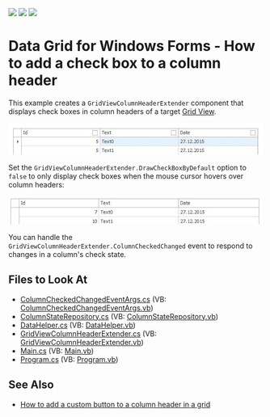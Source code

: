 <!-- default badges list -->
![](https://img.shields.io/endpoint?url=https://codecentral.devexpress.com/api/v1/VersionRange/128624491/17.2.3%2B)
[![](https://img.shields.io/badge/Open_in_DevExpress_Support_Center-FF7200?style=flat-square&logo=DevExpress&logoColor=white)](https://supportcenter.devexpress.com/ticket/details/T325446)
[![](https://img.shields.io/badge/📖_How_to_use_DevExpress_Examples-e9f6fc?style=flat-square)](https://docs.devexpress.com/GeneralInformation/403183)
<!-- default badges end -->

# Data Grid for Windows Forms - How to add a check box to a column header

This example creates a `GridViewColumnHeaderExtender` component that displays check boxes in column headers of a target [Grid View](https://docs.devexpress.com/WindowsForms/DevExpress.XtraGrid.Views.Grid.GridView).

<img src="https://raw.githubusercontent.com/DevExpress-Examples/gridcontrol-how-to-add-a-check-box-to-a-column-header-t325446/17.2.3+/media/af2b4a40-acaf-11e5-80bf-00155d62480c.png">

Set the `GridViewColumnHeaderExtender.DrawCheckBoxByDefault` option to `false` to only display check boxes when the mouse cursor hovers over column headers:

<img src="https://raw.githubusercontent.com/DevExpress-Examples/gridcontrol-how-to-add-a-check-box-to-a-column-header-t325446/17.2.3+/media/5556cf9f-acb4-11e5-80bf-00155d62480c.png">

You can handle the `GridViewColumnHeaderExtender.ColumnCheckedChanged` event to respond to changes in a column's check state.

<!-- default file list -->
## Files to Look At

* [ColumnCheckedChangedEventArgs.cs](./CS/ColumnCheckedChangedEventArgs.cs) (VB: [ColumnCheckedChangedEventArgs.vb](./VB/ColumnCheckedChangedEventArgs.vb))
* [ColumnStateRepository.cs](./CS/ColumnStateRepository.cs) (VB: [ColumnStateRepository.vb](./VB/ColumnStateRepository.vb))
* [DataHelper.cs](./CS/DataHelper.cs) (VB: [DataHelper.vb](./VB/DataHelper.vb))
* [GridViewColumnHeaderExtender.cs](./CS/GridViewColumnHeaderExtender.cs) (VB: [GridViewColumnHeaderExtender.vb](./VB/GridViewColumnHeaderExtender.vb))
* [Main.cs](./CS/Main.cs) (VB: [Main.vb](./VB/Main.vb))
* [Program.cs](./CS/Program.cs) (VB: [Program.vb](./VB/Program.vb))
<!-- default file list end -->

## See Also
- [How to add a custom button to a column header in a grid](https://www.devexpress.com/Support/Center/p/E2793)

